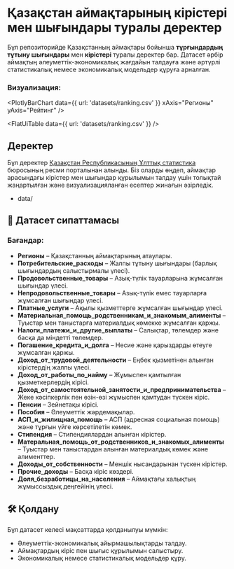 # Қазақстан аймақтарының кірістері мен шығындары туралы деректер

Бұл репозиторийде Қазақстанның аймақтары бойынша **тұрғындардың тұтыну шығындары** мен **кірістері** туралы деректер бар. Датасет әрбір аймақтың әлеуметтік-экономикалық жағдайын талдауға және әртүрлі статистикалық немесе экономикалық модельдер құруға арналған.

### Визуализация:

<PlotlyBarChart data={{ url: 'datasets/ranking.csv' }} xAxis="Регионы" yAxis="Рейтинг" />

<FlatUiTable data={{ url: 'datasets/ranking.csv' }} />

## Деректер
Бұл деректер [Қазақстан Республикасының Ұлттық статистика](https://stat.gov.kz/) бюросының ресми порталынан алынды. Біз оларды өңдеп, аймақтар арасындағы кірістер мен шығындар құрылымын талдау үшін толықтай жаңартылған және визуализацияланған есептер жинағын әзірледік.

 - data/

## 📄 Датасет сипаттамасы

### Бағандар:
- **Регионы** – Қазақстанның аймақтарының атаулары.
- **Потребительские_расходы** – Жалпы тұтыну шығындары (барлық шығындардың салыстырмалы үлесі).
- **Продовольственные_товары** – Азық-түлік тауарларына жұмсалған шығындар үлесі.
- **Непродовольственные_товары** – Азық-түлік емес тауарларға жұмсалған шығындар үлесі.
- **Платные_услуги** – Ақылы қызметтерге жұмсалған шығындар үлесі.
- **Материальная_помощь_родственникам_и_знакомым_алименты** – Туыстар мен таныстарға материалдық көмекке жұмсалған қаржы.
- **Налоги_платежи_и_другие_выплаты** – Салықтар, төлемдер және басқа да міндетті төлемдер.
- **Погашение_кредита_и_долга** – Несие және қарыздарды өтеуге жұмсалған қаржы.
- **Доход_от_трудовой_деятельности** – Еңбек қызметінен алынған кірістердің жалпы үлесі.
- **Доход_от_работы_по_найму** – Жұмыспен қамтылған қызметкерлердің кірісі.
- **Доход_от_самостоятельной_занятости_и_предпринимательства** – Жеке кәсіпкерлік пен өзін-өзі жұмыспен қамтудан түскен кіріс.
- **Пенсии** – Зейнетақы кірісі.
- **Пособия** – Әлеуметтік жәрдемақылар.
- **АСП_и_жилищная_помощь** – АСП (адресная социальная помощь) және тұрғын үйге көрсетілетін көмек.
- **Стипендия** – Стипендиялардан алынған кірістер.
- **Матеральная_помощь_от_родственников_и_знакомых_алименты** – Туыстар мен таныстардан алынған материалдық көмек және алименттер.
- **Доходы_от_собственности** – Меншік нысандарынан түскен кірістер.
- **Прочие_доходы** – Басқа кіріс көздері.
- **Доля_безработицы_на_населения** – Аймақтағы халықтың жұмыссыздық деңгейінің үлесі.

## 🛠 Қолдану

Бұл датасет келесі мақсаттарда қолданылуы мүмкін:
- Әлеуметтік-экономикалық айырмашылықтарды талдау.
- Аймақтардың кіріс пен шығыс құрылымын салыстыру.
- Экономикалық немесе статистикалық модельдер құру.



